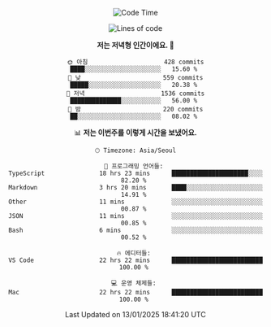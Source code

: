<div align='center'>
 
<!--START_SECTION:waka-->
![Code Time](http://img.shields.io/badge/Code%20Time-4%2C066%20hrs%2042%20mins-blue)

![Lines of code](https://img.shields.io/badge/%EC%A0%80%EB%8A%94%20%EC%97%AC%ED%83%9C%EA%B9%8C%EC%A7%80%20-1.5%20million%20%EC%A4%84%EC%9D%98%20%EC%BD%94%EB%93%9C%EB%A5%BC%20%EC%9E%91%EC%84%B1%ED%96%88%EC%96%B4%EC%9A%94.-blue)

**저는 저녁형 인간이에요. 🦉** 

```text
🌞 아침                     428 commits         ████░░░░░░░░░░░░░░░░░░░░░   15.60 % 
🌆 낮　                     559 commits         █████░░░░░░░░░░░░░░░░░░░░   20.38 % 
🌃 저녁                     1536 commits        ██████████████░░░░░░░░░░░   56.00 % 
🌙 밤　                     220 commits         ██░░░░░░░░░░░░░░░░░░░░░░░   08.02 % 
```


📊 **저는 이번주를 이렇게 시간을 보냈어요.** 

```text
🕑︎ Timezone: Asia/Seoul

💬 프로그래밍 언어들: 
TypeScript               18 hrs 23 mins      █████████████████████░░░░   82.20 % 
Markdown                 3 hrs 20 mins       ████░░░░░░░░░░░░░░░░░░░░░   14.91 % 
Other                    11 mins             ░░░░░░░░░░░░░░░░░░░░░░░░░   00.87 % 
JSON                     11 mins             ░░░░░░░░░░░░░░░░░░░░░░░░░   00.85 % 
Bash                     6 mins              ░░░░░░░░░░░░░░░░░░░░░░░░░   00.52 % 

🔥 에디터들: 
VS Code                  22 hrs 22 mins      █████████████████████████   100.00 % 

💻 운영 체제들: 
Mac                      22 hrs 22 mins      █████████████████████████   100.00 % 
```


 Last Updated on 13/01/2025 18:41:20 UTC
<!--END_SECTION:waka-->
 </div>
<!---
Emewjin/Emewjin is a ✨ special ✨ repository because its `README.md` (this file) appears on your GitHub profile.
You can click the Preview link to take a look at your changes.
--->
